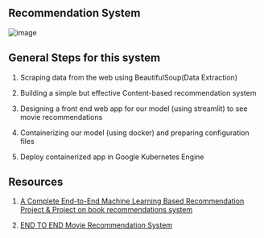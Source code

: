 ## Recommendation System
![image](https://user-images.githubusercontent.com/67424390/213967109-03aeefd2-3325-4097-8a80-526572dfcb0e.png)

## General Steps for this system
1. Scraping data from the web using BeautifulSoup(Data Extraction)

2. Building a simple but effective Content-based recommendation system

3. Designing a front end web app for our model (using streamlit) to see movie recommendations

4. Containerizing our model (using docker) and preparing configuration files

5. Deploy containerized app in Google Kubernetes Engine

## Resources
1. [A Complete End-to-End Machine Learning Based Recommendation Project & Project on book recommendations system](https://pub.towardsai.net/step-by-step-approach-to-building-a-recommendation-system-a65be5a54045)

2. [END TO END Movie Recommendation System](https://medium.com/geekculture/end-to-end-movie-recommendation-system-49b29a8b57ac)
